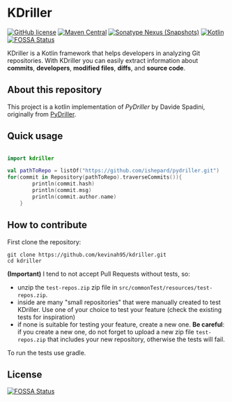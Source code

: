 # KDriller

[![GitHub license](https://img.shields.io/badge/license-Apache%20License%202.0-blue.svg?style=flat)](https://www.apache.org/licenses/LICENSE-2.0)
[![Maven Central](https://img.shields.io/maven-central/v/io.github.kevinah95/kdriller)](https://central.sonatype.com/artifact/io.github.kevinah95/kdriller)
[![Sonatype Nexus (Snapshots)](https://img.shields.io/nexus/s/io.github.kevinah95/kdriller?server=https%3A%2F%2Fs01.oss.sonatype.org)](https://s01.oss.sonatype.org/content/repositories/snapshots/io/github/kevinah95/kdriller)
[![Kotlin](https://img.shields.io/badge/kotlin-1.9.0-blue.svg?logo=kotlin)](http://kotlinlang.org)
[![FOSSA Status](https://app.fossa.com/api/projects/git%2Bgithub.com%2Fkevinah95%2FKDriller.svg?type=shield)](https://app.fossa.com/projects/git%2Bgithub.com%2Fkevinah95%2FKDriller?ref=badge_shield)

KDriller is a Kotlin framework that helps developers in analyzing Git repositories. With KDriller you can easily extract information about **commits**, **developers**, **modified files**, **diffs**, and **source code**. 

## About this repository

This project is a kotlin implementation of *PyDriller* by Davide Spadini, originally from
[PyDriller](https://github.com/ishepard/pydriller).

## Quick usage

```kotlin

import kdriller

val pathToRepo = listOf("https://github.com/ishepard/pydriller.git")
for(commit in Repository(pathToRepo).traverseCommits()){
        println(commit.hash)
        println(commit.msg)
        println(commit.author.name)
    }
```

## How to contribute
First clone the repository:
```
git clone https://github.com/kevinah95/kdriller.git
cd kdriller
```

**(Important)** I tend to not accept Pull Requests without tests, so:

- unzip the `test-repos.zip` zip file in `src/commonTest/resources/test-repos.zip`.
- inside are many "small repositories" that were manually created to test KDriller. Use one of your choice to test your feature (check the existing tests for inspiration)
- if none is suitable for testing your feature, create a new one. **Be careful**: if you create a new one, do not forget to upload a new zip file `test-repos.zip` that includes your new repository, otherwise the tests will fail.

To run the tests use gradle.

## License
[![FOSSA Status](https://app.fossa.com/api/projects/git%2Bgithub.com%2Fkevinah95%2FKDriller.svg?type=large)](https://app.fossa.com/projects/git%2Bgithub.com%2Fkevinah95%2FKDriller?ref=badge_large)